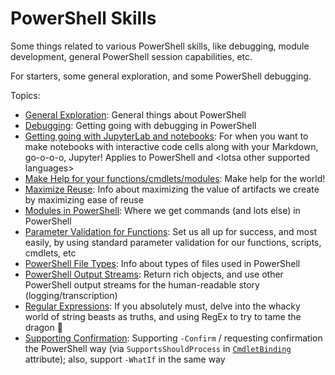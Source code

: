 # PowerShell Skills
Some things related to various PowerShell skills, like debugging, module development, general PowerShell session capabilities, etc.

For starters, some general exploration, and some PowerShell debugging.

Topics:
- [General Exploration](docs/GeneralExploration.ipynb): General things about PowerShell
- [Debugging](docs/Debugging.md): Getting going with debugging in PowerShell
- [Getting going with JupyterLab and notebooks](docs/JupyterLabAndNotebooks-GettingStarted.ipynb):  For when you want to make notebooks with interactive code cells along with your Markdown, go-o-o-o, Jupyter! Applies to PowerShell and \<lotsa other supported languages>
- [Make Help for your functions/cmdlets/modules](docs/MakePowerShellHelp.md): Make help for the world!
- [Maximize Reuse](docs/MaximizeReuse.ipynb): Info about maximizing the value of artifacts we create by maximizing ease of reuse
- [Modules in PowerShell](docs/PowerShellModules.md): Where we get commands (and lots else) in PowerShell
- [Parameter Validation for Functions](docs/FunctionParameterInputValidation.ipynb): Set us all up for success, and most easily, by using standard parameter validation for our functions, scripts, cmdlets, etc
- [PowerShell File Types](docs/PowerShellFileTypes.md): Info about types of files used in PowerShell
- [PowerShell Output Streams](docs/PowerShellOutputStreamsAndTranscription.ipynb): Return rich objects, and use other PowerShell output streams for the human-readable story (logging/transcription)
- [Regular Expressions](docs/RegularExpressions.ipynb): If you absolutely must, delve into the whacky world of string beasts as truths, and using RegEx to try to tame the dragon 🐲
- [Supporting Confirmation](docs/SupportingShouldProcess.ipynb): Supporting `-Confirm` / requesting confirmation the PowerShell way (via `SupportsShouldProcess` in [`CmdletBinding`](https://docs.microsoft.com/en-us/powershell/module/microsoft.powershell.core/about/about_functions_cmdletbindingattribute) attribute); also, support `-WhatIf` in the same way
